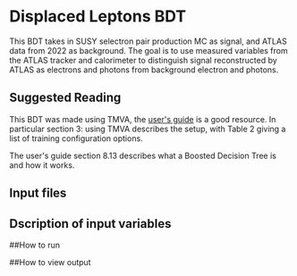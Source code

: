 # Displaced Leptons BDT

This BDT takes in SUSY selectron pair production MC as signal, and ATLAS data from 2022 as background. The goal is to use measured variables from the ATLAS tracker and calorimeter to distinguish signal reconstructed by ATLAS as electrons and photons from background electron and photons.

## Suggested Reading

This BDT was made using TMVA, the [user's guide](https://root.cern.ch/download/doc/tmva/TMVAUsersGuide.pdf) is a good resource. In particular section 3: using TMVA describes the setup, with Table 2 giving a list of training configuration options.

The user's guide section 8.13 describes what a Boosted Decision Tree is and how it works.

## Input files

## Dscription of input variables

##How to run

##How to view output
